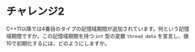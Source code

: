# チャレンジ2

C++11以降では4番目のタイプの記憶域期間が追加されています。何という記憶域期間ですか。この記憶域期間を持つ `int` 型の変数 `thread_data` を宣言し、値10で初期化するには、どのようにしますか。
